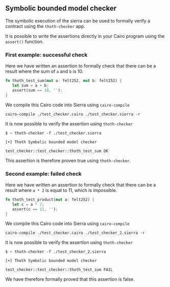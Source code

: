 ## Symbolic bounded model checker

The symbolic execution of the sierra can be used to formally verify a contract using the `thoth-checker` app.

It is possible to write the assertions directly in your Cairo program using the `assert()` function.

### First example: successful check

Here we have written an assertion to formally check that there can be a result where the sum of `a` and `b` is 10.

```rs
fn thoth_test_sum(mut a: felt252, mut b: felt252) {
   let sum = a + b;
   assert(sum == 10, '');
}
```

We compile this Cairo code into Sierra using `cairo-compile`

```
cairo-compile ./test_checker.cairo ./test_checker.sierra -r
```

It is now possible to verify the assertion using `thoth-checker`

```
$ ~ thoth-checker -f ./test_checker.sierra

[+] Thoth Symbolic bounded model checker

test_checker::test_checker::thoth_test_sum OK
```

This assertion is therefore proven true using `thoth-checker`.

### Second example: failed check

Here we have written an assertion to formally check that there can be a result where `a * 2` is equal to 11, which is impossible.

```rs
fn thoth_test_product(mut a: felt252) {
   let c = a * 2;
   assert(c == 11, '');
}
```

We compile this Cairo code into Sierra using `cairo-compile`

```
cairo-compile ./test_checker.cairo ./test_checker_2.sierra -r
```

It is now possible to verify the assertion using `thoth-checker`

```
$ ~ thoth-checker -f ./test_checker_2.sierra

[+] Thoth Symbolic bounded model checker

test_checker::test_checker::thoth_test_sum FAIL
```

We have therefore formally proved that this assertion is false.